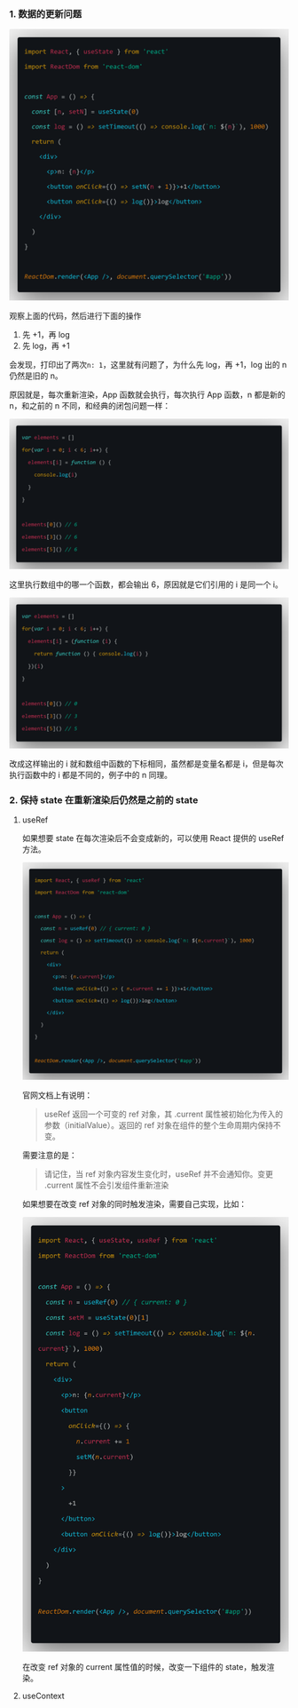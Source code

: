 ### 1. 数据的更新问题

![](images/code7.png)

观察上面的代码，然后进行下面的操作

1. 先 +1，再 log
2. 先 log，再 +1

会发现，打印出了两次`n: 1`，这里就有问题了，为什么先 log，再 +1，log 出的 n 仍然是旧的 n。

原因就是，每次重新渲染，App 函数就会执行，每次执行 App 函数，n 都是新的 n，和之前的 n 不同，和经典的闭包问题一样：

![](images/code8.png)

这里执行数组中的哪一个函数，都会输出 6，原因就是它们引用的 i 是同一个 i。

![](images/code9.png)

改成这样输出的 i 就和数组中函数的下标相同，虽然都是变量名都是 i，但是每次执行函数中的 i 都是不同的，例子中的 n 同理。

### 2. 保持 state 在重新渲染后仍然是之前的 state

1. useRef

   如果想要 state 在每次渲染后不会变成新的，可以使用 React 提供的 useRef 方法。

   ![](images/code10.png)

   官网文档上有说明：

   > useRef 返回一个可变的 ref 对象，其 .current 属性被初始化为传入的参数（initialValue）。返回的 ref 对象在组件的整个生命周期内保持不变。

   需要注意的是：

   > 请记住，当 ref 对象内容发生变化时，useRef 并不会通知你。变更 .current 属性不会引发组件重新渲染

   如果想要在改变 ref 对象的同时触发渲染，需要自己实现，比如：

   ![](images/code11.png)

   在改变 ref 对象的 current 属性值的时候，改变一下组件的 state，触发渲染。

2. useContext
